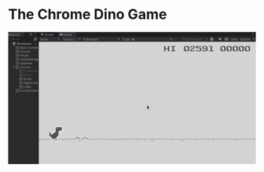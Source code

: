 # The Chrome Dino Game
<img src="https://github.com/whereisfarukk/Dino-Game/blob/main/Dino_Game.gif"
alt="Dino_ game">
